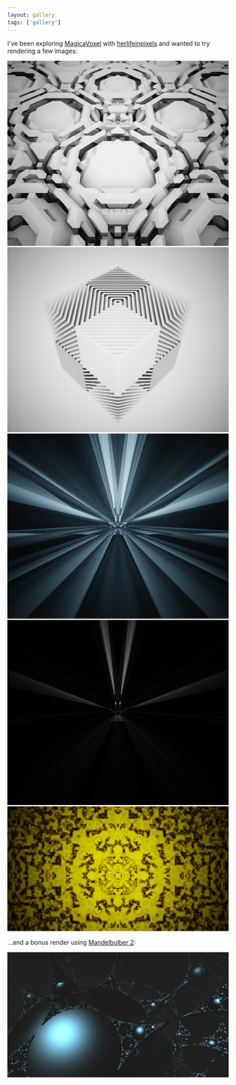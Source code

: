 ```yaml
---
layout: gallery
tags: ['gallery']
---
```


I've been exploring [MagicaVoxel](https://ephtracy.github.io/) with [herlifeinpixels](https://twitter.com/herlifeinpixels/status/1061891927312805888) and wanted to try rendering a few images:

![Sketch 1](../../../../../content/images/blog/voxels-gallery/pattern.png)
![Sketch 2](../../../../../content/images/blog/voxels-gallery/qube.png)
![Sketch 3](../../../../../content/images/blog/voxels-gallery/blue-tunnel.png)
![Sketch 4](../../../../../content/images/blog/voxels-gallery/tunnel.png)
![Sketch 5](../../../../../content/images/blog/voxels-gallery/bg.png)

…and a bonus render using [Mandelbulber 2](https://github.com/buddhi1980/mandelbulber2):

![Sketch 6](../../../../../content/images/blog/voxels-gallery/bulbs.png)
